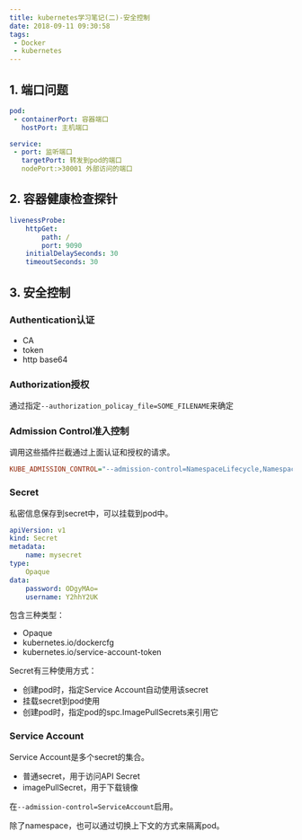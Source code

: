 ```yaml
---
title: kubernetes学习笔记(二)-安全控制
date: 2018-09-11 09:30:58
tags:
 - Docker
 - kubernetes
---
```


## 1. 端口问题
``` yaml
pod:
 - containerPort: 容器端口
   hostPort: 主机端口

service:
 - port: 监听端口
   targetPort: 转发到pod的端口
   nodePort:>30001 外部访问的端口
```


## 2. 容器健康检查探针
``` yaml
livenessProbe:
    httpGet:
        path: /
        port: 9090
    initialDelaySeconds: 30
    timeoutSeconds: 30
```

## 3. 安全控制
### Authentication认证
 - CA
 - token
 - http base64
 
### Authorization授权
通过指定`--authorization_policay_file=SOME_FILENAME`来确定
 
### Admission Control准入控制
调用这些插件拦截通过上面认证和授权的请求。
 
``` ini
KUBE_ADMISSION_CONTROL="--admission-control=NamespaceLifecycle,NamespaceExists,LimitRanger,SecurityContextDeny,ResourceQuota"
```
 
### Secret
私密信息保存到secret中，可以挂载到pod中。

``` yaml
apiVersion: v1
kind: Secret
metadata: 
    name: mysecret
type:
    Opaque
data:
    password: ODgyMAo=
    username: Y2hhY2UK
```

包含三种类型：
 - Opaque
 - kubernetes.io/dockercfg
 - kubernetes.io/service-account-token
 
Secret有三种使用方式：
 - 创建pod时，指定Service Account自动使用该secret
  - 挂载secret到pod使用
  - 创建pod时，指定pod的spc.ImagePullSecrets来引用它

### Service Account
Service Account是多个secret的集合。
 - 普通secret，用于访问API Secret
 - imagePullSecret，用于下载镜像

在`--admission-control=ServiceAccount`启用。

除了namespace，也可以通过切换上下文的方式来隔离pod。
